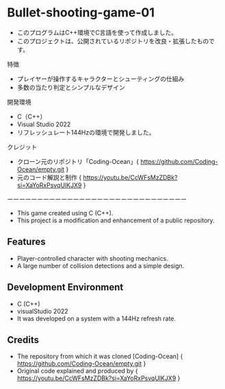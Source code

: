﻿# Bullet-shooting-game-01
- このプログラムはC++環境でC言語を使って作成しました。
- このプロジェクトは、公開されているリポジトリを改良・拡張したものです。

特徴
- プレイヤーが操作するキャラクターとシューティングの仕組み
- 多数の当たり判定とシンプルなデザイン

開発環境
- C（C++）
- Visual Studio 2022
- リフレッシュレート144Hzの環境で開発しました。

クレジット
- クローン元のリポジトリ「Coding-Ocean」{ https://github.com/Coding-Ocean/empty.git }
- 元のコード解説と制作 { https://youtu.be/CcWFsMzZDBk?si=XaYoRxPsvqUlKJX9 }

 ーーーーーーーーーーーーーーーーーーーーーーーーーーーーーー

- This game created using C (C++).
- This project is a modification and enhancement of a public repository. 

## Features
- Player-controlled character with shooting mechanics.
- A large number of collision detections and a simple design.

## Development Environment
- C (C++)
- visualStudio 2022
- It was developed on a system with a 144Hz refresh rate.

## Credits
- The repository from which it was cloned [Coding-Ocean] { https://github.com/Coding-Ocean/empty.git }
- Original code explained and produced by { https://youtu.be/CcWFsMzZDBk?si=XaYoRxPsvqUlKJX9 }
